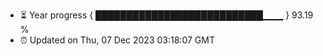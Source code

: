 - ⏳ Year progress { ███████████████████████████▁▁▁ } 93.19 %
- ⏰ Updated on Thu, 07 Dec 2023 03:18:07 GMT

